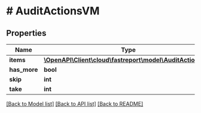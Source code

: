 # # AuditActionsVM

## Properties

Name | Type | Description | Notes
------------ | ------------- | ------------- | -------------
**items** | [**\OpenAPI\Client\cloud\fastreport\model\AuditActionVM[]**](AuditActionVM.md) |  | [optional]
**has_more** | **bool** |  | [optional]
**skip** | **int** |  | [optional]
**take** | **int** |  | [optional]

[[Back to Model list]](../../README.md#models) [[Back to API list]](../../README.md#endpoints) [[Back to README]](../../README.md)
